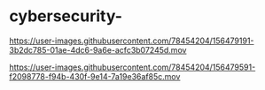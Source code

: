 # cybersecurity-

https://user-images.githubusercontent.com/78454204/156479191-3b2dc785-01ae-4dc6-9a6e-acfc3b07245d.mov



https://user-images.githubusercontent.com/78454204/156479591-f2098778-f94b-430f-9e14-7a19e36af85c.mov

